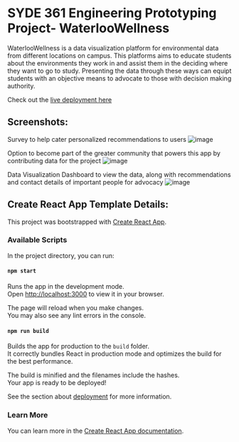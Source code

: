 # SYDE 361 Engineering Prototyping Project- WaterlooWellness

WaterlooWellness is a data visualization platform for environmental data from different locations on campus. This platforms aims to educate students about the environments they work in and assist them in the deciding where they want to go to study. Presenting the data through these ways can equipt students with an objective means to advocate to those with decision making authority.

Check out the [live deployment here](https://waterloowellness1.netlify.app/)

## Screenshots:

Survey to help cater personalized recommendations to users
![image](https://user-images.githubusercontent.com/43117838/178119942-4ce3fadc-5c1f-4917-ae58-2ed0e815f185.png)

Option to become part of the greater community that powers this app by contributing data for the project
![image](https://user-images.githubusercontent.com/43117838/178119982-ed733b0a-cff8-4043-b514-56ff0650a3d3.png)

Data Visualization Dashboard to view the data, along with recommendations and contact details of important people for advocacy
![image](https://user-images.githubusercontent.com/43117838/178120003-1853d439-618f-4646-bb37-6cebfd7932ca.png)



## Create React App Template Details:

This project was bootstrapped with [Create React App](https://github.com/facebook/create-react-app).

### Available Scripts

In the project directory, you can run:

#### `npm start`

Runs the app in the development mode.\
Open [http://localhost:3000](http://localhost:3000) to view it in your browser.

The page will reload when you make changes.\
You may also see any lint errors in the console.

#### `npm run build`

Builds the app for production to the `build` folder.\
It correctly bundles React in production mode and optimizes the build for the best performance.

The build is minified and the filenames include the hashes.\
Your app is ready to be deployed!

See the section about [deployment](https://facebook.github.io/create-react-app/docs/deployment) for more information.

### Learn More

You can learn more in the [Create React App documentation](https://facebook.github.io/create-react-app/docs/getting-started).
